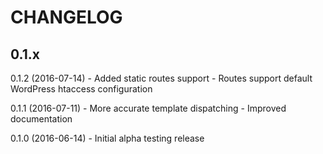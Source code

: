 # CHANGELOG

## 0.1.x

0.1.2 (2016-07-14)
    - Added static routes support
    - Routes support default WordPress htaccess configuration

0.1.1 (2016-07-11)
    - More accurate template dispatching
    - Improved documentation

0.1.0 (2016-06-14)
    - Initial alpha testing release
